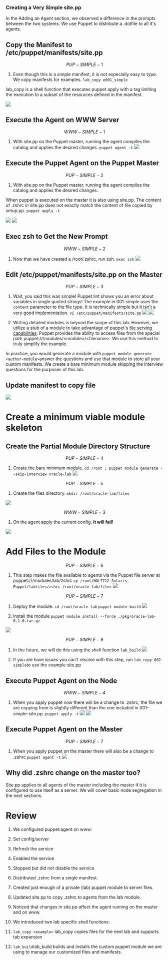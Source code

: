   ### Creating a Very Simple site.pp

In the Adding an Agent section, we observed a difference in the prompts between the two systems. We use Puppet to distribute a .dotfile to all it's agents.

## Copy the Manifest to \/etc\/puppet\/manifests\/site.pp


$$
PUP-SIMPLE-1
$$


1. Even though this is a simple manifest, it is not especially easy to type. We copy manifests for examples.
  `lab_copy e001_simple`

  lab\_copy is a shell function that executes puppet apply with a tag limiting the execution to a subset of the resources defined in the manifest.


![](/assets/SIMPLE-PUP-001.0.png)

## Execute the Agent on WWW Server


$$
WWW-SIMPLE-1
$$


1. With site.pp on the Puppet master, running the agent compiles the catalog and applies the desired changes.
  `puppet agent -t`
  ![](/assets/SIMPLE-WWW-001.0.png)

## Execute the Puppet Agent on the Puppet Master


$$
PUP-SIMPLE-2
$$


1. With site.pp on the Puppet master, running the agent compiles the catalog and applies the desired changes.

  When puppet is executed on the master it is also using site.pp. The content of .zshrc in site.pp does not exactly match the content of file copied by setup.pp.
  `puppet apply -t`

  ![](/assets/SIMPLE-PUP-002.0.png)
  ![](/assets/SIMPLE-PUP-002.1.png)


## Exec zsh to Get the New Prompt


$$
WWW-SIMPLE-2
$$


1. Now that we have created a \/root\/.zshrc, run zsh.
  `exec zsh`
  ![](/assets/SIMPLE-WWW-002.0.png)

## Edit \/etc\/puppet\/manifests\/site.pp on the Master


$$
PUP-SIMPLE-3
$$


1. Wait, you said this was simple! Puppet lint shows you an error about variables in single quoted strings! The example in 001-simple uses the `content` parameter to the file type.  It is technically simple but it isn't a very good implementation.
  `vi /etc/puppet/manifests/site.pp`
  ![](/assets/SIMPLE-PUP-003.0.png)
  ![](/assets/SIMPLE-PUP-003.1.png)

2. Writing detailed modules is beyond the scope of this lab. However, we utilize a stub of a module to take advantage of puppet's [file serving capabilities](https://docs.puppet.com/puppet/latest/reference/modules_fundamentals.html#files). Puppet provides the ability to access files from the special path puppet:\/\/\/modules\/&lt;module&gt;\/&lt;filename&gt;. We use this method to truly simplify the example.


In practice, you would generate a module with `puppet module generate <author-module>`answer the questions and use that module to store all your custom manifests. We create a bare minimum module skipping the interview questions for the purposes of this lab.

## Update manifest to copy file

![](/assets/SIMPLE-PUP-003.2.png)

# Create a minimum viable module skeleton

## Create the Partial Module Directory Structure


$$
PUP-SIMPLE-4
$$


1. Create the bare minimum module.
  `cd /root ; puppet module generate --skip-interview oracle-lab`
  ![](/assets/SIMPLE-PUP-004.0.png)


$$
PUP-SIMPLE-5
$$


1. Create the files directory.
  `mkdir /root/oracle-lab/files`

  ![](/assets/SIMPLE-PUP-005.0.png)



$$
WWW-SIMPLE-3
$$


1. On the agent apply the current config, **it will fail!**

![](assets/SIMPLE-WWW-003.0.png)

# Add Files to the Module


$$
PUP-SIMPLE-6
$$


1. This step makes the file available to agents via the Puppet file server at puppet:\/\/\/modules\/lab\/zshrc
  `cp /root/HOL7712-Solaris-Puppet/labfiles/zshrc /root/oracle-lab/files`
  ![](/assets/SIMPLE-PUP-006.0.png)


$$
PUP-SIMPLE-7
$$


1. Deploy the module.
  `cd /root/oracle-lab`
  `puppet module build`
  ![](/assets/SIMPLE-PUP-007.0.png)

1. Install the module
 `puppet module install --force ./pkg/oracle-lab-0.1.0.tar.gz`
 
  ![](/assets/SIMPLE-PUP-008.0.png)

$$
PUP-SIMPLE-9
$$

1. In the future, we will do this using the shell function `lab_build`
 ![](/assets/SIMPLE-PUP-009.0.png)


3. If you are have issues you can't resolve with this step, run `lab_copy 002-simple`to use the example site.pp


## Execute Puppet Agent on the Node


$$
WWW-SIMPLE-4
$$


1. When you apply puppet now there will be a change to .zshrc, the file we are copying from is slightly different than the one included in 001-simple-site.pp.
  `puppet apply -t`
  ![](/assets/SIMPLE-WWW-004.0.png)
  ![](/assets/SIMPLE-WWW-004.1.png)

## Execute Puppet Agent on the Master


$$
PUP-SIMPLE-7
$$


1. When you apply puppet on the master there will also be a change to .zshrc 
  `puppet agent -t`
  ![](/assets/SIMPLE-PUP-010.0.png)

## Why did .zshrc change on the master too?

Site.pp applies to all agents of the master including the master if it is configured to use itself as a server.  We will cover basic node segregation in the next sections.

# Review

1. We configured puppet:agent on www:
  1. Set config\/server
  2. Refresh the service
  3. Enabled the service
  4. Stopped but did not disable the service

2. Distributed .zshrc from a single manifest.

3. Created just enough of a private \(lab\) puppet module to server files.

4. Updated site.pp to copy .zshrc to agents from the lab module.

5. Noticed that changes in  site.pp affect the agent running on the master and on www.

6. We introduced two lab specific shell functions:
  1. `lab_copy <example>` lab\_copy copies files for the next lab and supports tab expansion
  2. `lab_build`lab\_build builds and installs the custom puppet module we are using to manage our customized files and manifests.


